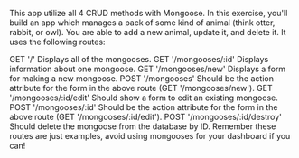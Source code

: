 This app  utilize all 4 CRUD methods with Mongoose. In this exercise, you'll build an app which manages a pack of some kind of animal (think otter, rabbit, or owl). You are able to add a new animal, update it, and delete it. It  uses the following routes:

GET '/' Displays all of the mongooses.
GET '/mongooses/:id' Displays information about one mongoose.
GET '/mongooses/new' Displays a form for making a new mongoose.
POST '/mongooses' Should be the action attribute for the form in the above route (GET '/mongooses/new').
GET '/mongooses/:id/edit' Should show a form to edit an existing mongoose.
POST '/mongooses/:id' Should be the action attribute for the form in the above route (GET '/mongooses/:id/edit').
POST '/mongooses/:id/destroy' Should delete the mongoose from the database by ID.
Remember these routes are just examples, avoid using mongooses for your dashboard if you can!
